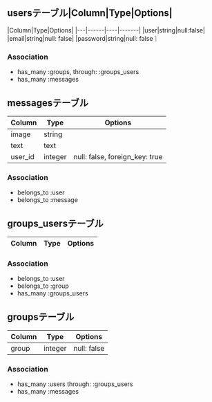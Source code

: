 ## usersテーブル|Column|Type|Options|
|Column|Type|Options|
|---|------|----|-------|
|user|string|null:false|
|email|string|null: false|
|password|string|null: false｜
### Association
- has_many :groups, through: :groups_users
- has_many :messages


## messagesテーブル
|Column|Type|Options|
|------|----|-------|
|image|string||
|text|text||
|user_id|integer|null: false, foreign_key: true|
### Association
- belongs_to :user
- belongs_to :message

## groups_usersテーブル
|Column|Type|Options|
|------|----|-------|
### Association
- belongs_to :user
- belongs_to :group
- has_many :groups_users



## groupsテーブル
|Column|Type|Options|
|------|----|-------|
|group|integer|null: false|
### Association
- has_many :users through: :groups_users
- has_many :messages
















